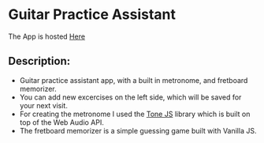 # Guitar Practice Assistant

The App is hosted [Here](https://guitar-practice-assistant.netlify.app/)

## Description:

- Guitar practice assistant app, with a built in metronome, and fretboard memorizer.
- You can add new excercises on the left side, which will be saved for your next visit.
- For creating the metronome I used the [Tone JS](https://tonejs.github.io/) library which is built on top of the Web Audio API.
- The fretboard memorizer is a simple guessing game built with Vanilla JS.
